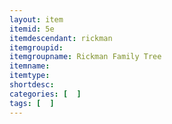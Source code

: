 ```yaml
---
layout: item
itemid: 5e
itemdescendant: rickman
itemgroupid: 
itemgroupname: Rickman Family Tree
itemname: 
itemtype: 
shortdesc: 
categories: [  ]
tags: [  ]
---
```







